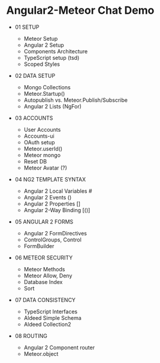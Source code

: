 # Angular2-Meteor Chat Demo

* 01 SETUP
     - Meteor Setup
     - Angular 2 Setup
     - Components Architecture
     - TypeScript setup (tsd)
     - Scoped Styles
     
* 02 DATA SETUP
     - Mongo Collections
     - Meteor.Startup()
     - Autopublish vs. Meteor.Publish/Subscribe
     - Angular 2 Lists (NgFor)
     
* 03 ACCOUNTS
     - User Accounts
     - Accounts-ui
     - OAuth setup
     - Meteor.userId()
     - Meteor mongo
     - Reset DB
     - Meteor Avatar (?)
     
* 04 NG2 TEMPLATE SYNTAX
     - Angular 2 Local Variables #
     - Angular 2 Events ()
     - Angular 2 Properties []
     - Angular 2-Way Binding [()]

* 05 ANGULAR 2 FORMS
    - Angular 2 FormDirectives
    - ControlGroups, Control
    - FormBuilder

* 06 METEOR SECURITY
     - Meteor Methods
     - Meteor Allow, Deny
     - Database Index
     - Sort
     
* 07 DATA CONSISTENCY
    - TypeScript Interfaces
    - Aldeed Simple Schema
    - Aldeed Collection2

* 08 ROUTING
     - Angular 2 Component router
     - Meteor.object